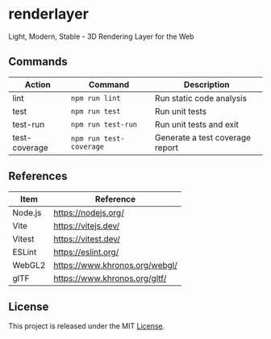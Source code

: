 # renderlayer

Light, Modern, Stable - 3D Rendering Layer for the Web

## Commands

| Action        | Command                 | Description                     |
| ------------- | ----------------------- | ------------------------------- |
| lint          | `npm run lint`          | Run static code analysis        |
| test          | `npm run test`          | Run unit tests                  |
| test-run      | `npm run test-run`      | Run unit tests and exit         |
| test-coverage | `npm run test-coverage` | Generate a test coverage report |

## References

| Item    | Reference                      |
| ------- | ------------------------------ |
| Node.js | https://nodejs.org/            |
| Vite    | https://vitejs.dev/            |
| Vitest  | https://vitest.dev/            |
| ESLint  | https://eslint.org/            |
| WebGL2  | https://www.khronos.org/webgl/ |
| glTF    | https://www.khronos.org/gltf/  |

## License

This project is released under the MIT [License](LICENSE).
